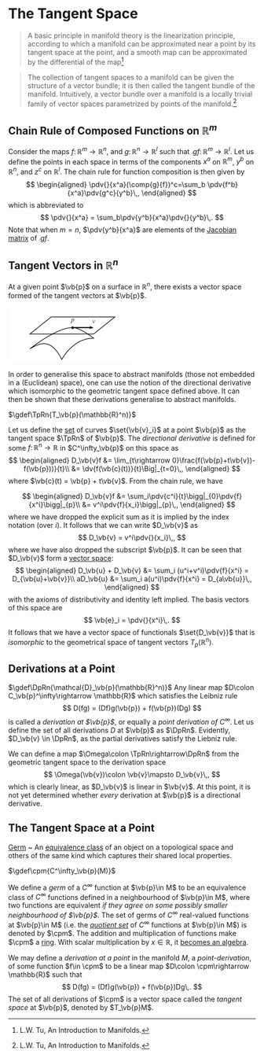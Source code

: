 The Tangent Space
=================
> A basic principle in manifold theory is the linearization principle, according to
which a manifold can be approximated near a point by its tangent space at the point,
and a smooth map can be approximated by the differential of the map[^lu]

> The collection of tangent spaces to a manifold can be given the structure of a
vector bundle; it is then called the tangent bundle of the manifold. Intuitively, a
vector bundle over a manifold is a locally trivial family of vector spaces parametrized by points of the manifold.[^lu]


Chain Rule of Composed Functions on $\mathbb{R}^m$
--------------------------------------------------
Consider the maps $f\colon \mathbb{R}^m\rightarrow\mathbb{R}^n$, and $g\colon \mathbb{R}^n\rightarrow\mathbb{R}^l$ such that $\comp{g}{f}\colon\mathbb{R}^m\rightarrow\mathbb{R}^l$. Let us define the points in each space in terms of the components $x^a$ on $\mathbb{R}^m$, $y^b$ on $\mathbb{R}^n$, and $z^c$ on $\mathbb{R}^l$.
The chain rule for function composition is then given by
$$
\begin{aligned}
\pdv{}{x^a}(\comp{g}{f})^c=\sum_b \pdv{f^b}{x^a}\pdv{g^c}{y^b}\,,
\end{aligned}
$$
which is abbreviated to 
$$
\pdv{}{x^a} = \sum_b\pdv{y^b}{x^a}\pdv{}{y^b}\,.
$$
Note that when $m=n$, $\pdv{y^b}{x^a}$ are elements of the [Jacobian matrix](../integration-by-substitution.md#Multiple-Variables) of $\comp{g}{f}$. 
<!-- TODO why does the NONZERO Jacobian make g(f(x)) invertible? -->


Tangent Vectors in $\mathbb{R}^n$
---------------------------------
At a given point $\vb{p}$ on a surface in $\mathbb{R}^n$, there exists a vector space formed of the tangent vectors at $\vb{p}$. 

![Tangent plane.](tangent-plane.png)

In order to generalise this space to abstract manifolds (those not embedded in a (Euclidean) space), one can use the notion of the directional derivative which isomorphic to the geometric tangent space defined above. It can then be shown that these derivations generalise to abstract manifolds.

$\gdef\TpRn{T_\vb{p}(\mathbb{R}^n)}$

Let us define the [set](../set.md) of curves $\set{\vb{v}_i}$ at a point $\vb{p}$ as the tangent space $\TpRn$ of $\vb{p}$. The *directional derivative* is defined for some $f\colon \mathbb{R}^n\rightarrow\mathbb{R}$ in $C^\infty_\vb{p}$ on this space as
$$
\begin{aligned}
D_\vb{v}f 
&= \lim_{t\rightarrow 0}\frac{f(\vb{p}+t\vb{v})-f(\vb{p}))}{t}\\
&= \dv{f(\vb{c}(t))}{t}\Big|_{t=0}\,,
\end{aligned}
$$
where $\vb{c}(t) = \vb{p} + t\vb{v}$. From the chain rule, we have
<!-- TODO: A little liberal switching from total to partials here. Justify -->
$$
\begin{aligned}
D_\vb{v}f 
&= \sum_i\pdv{c^i}{t}\bigg|_{0}\pdv{f}{x^i}\bigg|_{p}\\
&= v^i\pdv{f}{x_i}\bigg|_{p}\,,
\end{aligned}
$$
where we have dropped the explicit sum as it is implied by the index notation (over $i$). It follows that we can write $D_\vb{v}$ as
$$
D_\vb{v} = v^i\pdv{}{x_i}\,,
$$
where we have also dropped the subscript $\vb{p}$.
It can be seen that $D_\vb{v}$ form a [vector space](vector-space.md):
$$
\begin{aligned}
D_\vb{u} + D_\vb{v} &= \sum_i (u^i+v^i)\pdv{f}{x^i} = D_{\vb{u}+\vb{v}}\\
aD_\vb{u} &= \sum_i a(u^i)\pdv{f}{x^i} = D_{a\vb{u}}\,,
\end{aligned}
$$
with the axioms of distributivity and identity left implied. The basis vectors of this space are 
$$
\vb{e}_i = \pdv{}{x^i}\,.
$$
It follows that we have a vector space of functionals $\set{D_\vb{v}}$ that is *isomorphic* to the geometrical space of tangent vectors $T_p(\mathbb{R}^n)$.

Derivations at a Point
----------------------
$\gdef\DpRn{\mathcal{D}_\vb{p}(\mathbb{R}^n)}$
Any linear map $D\colon C_\vb{p}^\infty\rightarrow \mathbb{R}$ which satisfies the Leibniz rule
$$
D(fg) = (Df)g(\vb{p}) + f(\vb{p})(Dg)
$$
is called a *derivation at $\vb{p}$*, or equally a *point derivation of $C^\infty$*. Let us define the set of all derivations $D$ at $\vb{p}$ as $\DpRn$. Evidently, $D_\vb{v} \in \DpRn$, as the partial derivatives satisfy the Liebniz rule.

We can define a map $\Omega\colon \TpRn\rightarrow\DpRn$ from the geometric tangent space to the derivation space
$$
\Omega(\vb{v})\colon \vb{v}\mapsto D_\vb{v}\,,
$$
which is clearly linear, as $D_\vb{v}$ is linear in $\vb{v}$. At this point, it is not yet determined whether *every* derivation at $\vb{p}$ is a directional derivative.


## The Tangent Space at a Point
[Germ](https://en.wikipedia.org/wiki/Germ_(mathematics))
 ~ An [equivalence class](../equivalence-class.md) of an object on a topological space and others of the same kind which captures their shared local properties.

$\gdef\cpm{C^\infty_\vb{p}(M)}$

We define a *germ* of a $C^\infty$ function at $\vb{p}\in M$ to be an equivalence class of $C^\infty$ functions defined in a neighbourhood of $\vb{p}\in M$, where two functions are equivalent *if they agree on some possibly smaller neighbourhood of $\vb{p}$*. The set of germs of $C^\infty$ real-valued functions at $\vb{p}\in M$ (i.e. the [*quotient set*](../equivalence-class.md) of $C^\infty$ functions at $\vb{p}\in M$) is denoted by $\cpm$. The addition and multiplication of functions make $\cpm$ a [ring](../ring.md). With scalar multiplication by $x\in\mathbb{R}$, it [becomes an algebra](https://en.wikipedia.org/wiki/Associative_algebra#Definition).

We may define a *derivation at a point* in the manifold $M$, a *point-derivation*, of some function $f\in \cpm$ to be a linear map $D\colon \cpm\rightarrow \mathbb{R}$ such that
$$
D(fg) = (Df)g(\vb{p}) + f(\vb{p})Dg\,.
$$
The set of all derivations of $\cpm$ is a vector space called the *tangent space* at $\vb{p}$, denoted by $T_\vb{p}M$.
<!-- 
Lee notes:
p.61 - 72 tangent vectors on abstract spaces
Relate tangent vectors ON MANIFOLD to those on tangent space using pushforward function $F^*$
-->

<!-- Diff geo:
p. 86-93 tangent vectors also on abstract(?)
-->

[^lee]: J.M.. Lee, Introduction to Smooth Manifolds.
[^lu]: L.W. Tu, An Introduction to Manifolds.